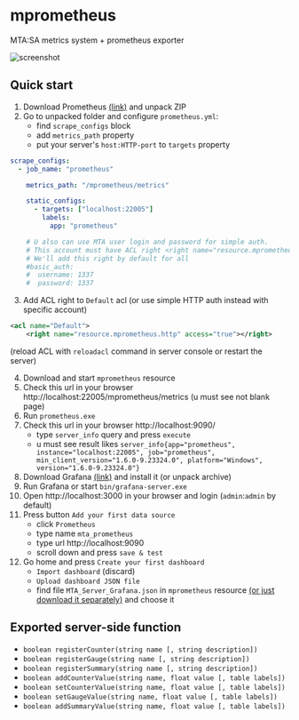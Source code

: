 # mprometheus
MTA:SA metrics system + prometheus exporter

![screenshot](https://i.imgur.com/todhdRn.png)

## Quick start
1. Download Prometheus [(link)](https://prometheus.io/download/) and unpack ZIP
2. Go to unpacked folder and configure `prometheus.yml`:
   - find `scrape_configs` block
   - add `metrics_path` property
   - put your server's `host:HTTP-port` to `targets` property

```yaml
scrape_configs:
  - job_name: "prometheus"

    metrics_path: "/mprometheus/metrics"

    static_configs:
      - targets: ["localhost:22005"]
        labels:
          app: "prometheus"

    # U also can use MTA user login and password for simple auth.
    # This account must have ACL right <right name="resource.mprometheus.http" access="true"></right>
    # We'll add this right by default for all
    #basic_auth:
    #  username: 1337
    #  password: 1337
```
3. Add ACL right to `Default` acl (or use simple HTTP auth instead with specific account)
```xml
<acl name="Default">
    <right name="resource.mprometheus.http" access="true"></right>
```
(reload ACL with `reloadacl` command in server console or restart the server)

4. Download and start `mprometheus` resource
5. Check this url in your browser http://localhost:22005/mprometheus/metrics (u must see not blank page) 
6. Run `prometheus.exe`
7. Check this url in your browser http://localhost:9090/
    - type `server_info` query and press `execute`
    - u must see result likes `server_info{app="prometheus", instance="localhost:22005", job="prometheus", min_client_version="1.6.0-9.23324.0", platform="Windows", version="1.6.0-9.23324.0"}`
8. Download Grafana [(link)](https://grafana.com/grafana/download?edition=oss) and install it (or unpack archive)
9. Run Grafana or start `bin/grafana-server.exe`
10. Open http://localhost:3000 in your browser and login (`admin`:`admin` by default)
11. Press button `Add your first data source`
    - click `Prometheus`
    - type name `mta_prometheus`
    - type url http://localhost:9090
    - scroll down and press `save & test`
12. Go home and press `Create your first dashboard`
    - `Import dashboard` (discard)
    - `Upload dashboard JSON file`
    - find file `MTA_Server_Grafana.json` in `mprometheus` resource [(or just download it separately)](https://raw.githubusercontent.com/rifleh700/mprometheus/refs/heads/main/MTA_Server_Grafana.json) and choose it

## Exported server-side function
- `boolean registerCounter(string name [, string description])`
- `boolean registerGauge(string name [, string description])`
- `boolean registerSummary(string name [, string description])`
- `boolean addCounterValue(string name, float value [, table labels])`
- `boolean setCounterValue(string name, float value [, table labels])`
- `boolean setGaugeValue(string name, float value [, table labels])`
- `boolean addSummaryValue(string name, float value [, table labels])`